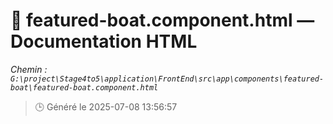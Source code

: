# 📄 featured-boat.component.html — Documentation HTML
*Chemin : `G:\project\Stage4to5\application\FrontEnd\src\app\components\featured-boat\featured-boat.component.html`*

> 🕒 Généré le 2025-07-08 13:56:57

